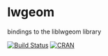 # lwgeom
bindings to the liblwgeom library

[![Build Status](https://travis-ci.org/r-spatial/lwgeom.png?branch=master)](https://travis-ci.org/r-spatial/lwgeom)
[![CRAN](http://www.r-pkg.org/badges/version/lwgeom)](https://cran.r-project.org/package=lwgeom)
